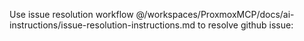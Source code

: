 Use issue resolution workflow @/workspaces/ProxmoxMCP/docs/ai-instructions/issue-resolution-instructions.md to resolve github issue: